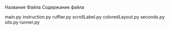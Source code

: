 Название Файла  Содержание файла 

main.ру
instruction.ру
ruffier.ру
scrollLabel.ру
coloredLayout.ру
seconds.ру
sits.ру
runner.ру
